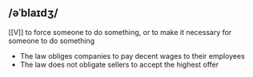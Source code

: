 ## /əˈblaɪdʒ/  
[[V]]
to force someone to do something, or to make it necessary for someone to do something

- The law obliges companies to pay decent wages to their employees
- The law does not obligate sellers to accept the highest offer